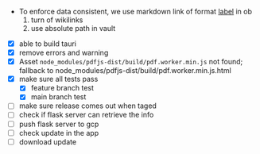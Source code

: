 - To enforce data consistent, we use markdown link of format [label](path/to/file.md#^block-id) in ob
  1. turn of wikilinks
  2. use absolute path in vault
- [x] able to build tauri
- [x] remove errors and warning
- [x] Asset `node_modules/pdfjs-dist/build/pdf.worker.min.js` not found; fallback to node_modules/pdfjs-dist/build/pdf.worker.min.js.html
- [x] make sure all tests pass
  - [x] feature branch test
  - [x] main branch test
- [ ] make sure release comes out when taged
- [ ] check if flask server can retrieve the info
- [ ] push flask server to gcp
- [ ] check update in the app
- [ ] download update
